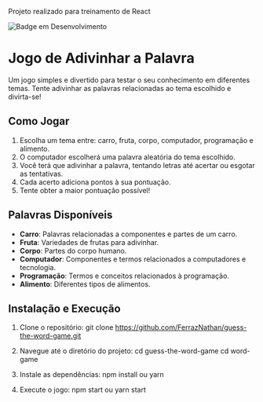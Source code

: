 Projeto realizado para treinamento de React

![Badge em Desenvolvimento](http://img.shields.io/static/v1?label=STATUS&message=EM%20DESENVOLVIMENTO&color=GREEN&style=for-the-badge)

# Jogo de Adivinhar a Palavra

Um jogo simples e divertido para testar o seu conhecimento em diferentes temas. Tente adivinhar as palavras relacionadas ao tema escolhido e divirta-se!

## Como Jogar

1. Escolha um tema entre: carro, fruta, corpo, computador, programação e alimento.
2. O computador escolherá uma palavra aleatória do tema escolhido.
3. Você terá que adivinhar a palavra, tentando letras até acertar ou esgotar as tentativas.
4. Cada acerto adiciona pontos à sua pontuação.
5. Tente obter a maior pontuação possível!

## Palavras Disponíveis

- **Carro**: Palavras relacionadas a componentes e partes de um carro.
- **Fruta**: Variedades de frutas para adivinhar.
- **Corpo**: Partes do corpo humano.
- **Computador**: Componentes e termos relacionados a computadores e tecnologia.
- **Programação**: Termos e conceitos relacionados à programação.
- **Alimento**: Diferentes tipos de alimentos.

## Instalação e Execução

1. Clone o repositório:
git clone https://github.com/FerrazNathan/guess-the-word-game.git

2. Navegue até o diretório do projeto:
cd guess-the-word-game
cd word-game

3. Instale as dependências:
npm install
ou
yarn

4. Execute o jogo:
npm start
ou
yarn start
